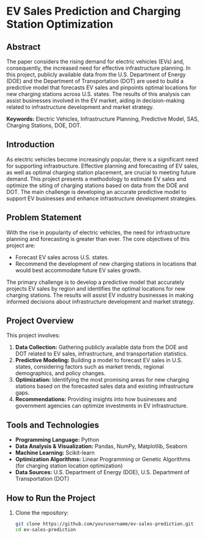 # EV Sales Prediction and Charging Station Optimization

## Abstract
The paper considers the rising demand for electric vehicles (EVs) and, consequently, the increased need for effective infrastructure planning. In this project, publicly available data from the U.S. Department of Energy (DOE) and the Department of Transportation (DOT) are used to build a predictive model that forecasts EV sales and pinpoints optimal locations for new charging stations across U.S. states. The results of this analysis can assist businesses involved in the EV market, aiding in decision-making related to infrastructure development and market strategy.

**Keywords:** Electric Vehicles, Infrastructure Planning, Predictive Model, SAS, Charging Stations, DOE, DOT.

## Introduction
As electric vehicles become increasingly popular, there is a significant need for supporting infrastructure. Effective planning and forecasting of EV sales, as well as optimal charging station placement, are crucial to meeting future demand. This project presents a methodology to estimate EV sales and optimize the siting of charging stations based on data from the DOE and DOT. The main challenge is developing an accurate predictive model to support EV businesses and enhance infrastructure development strategies.

## Problem Statement
With the rise in popularity of electric vehicles, the need for infrastructure planning and forecasting is greater than ever. The core objectives of this project are:
- Forecast EV sales across U.S. states.
- Recommend the development of new charging stations in locations that would best accommodate future EV sales growth.

The primary challenge is to develop a predictive model that accurately projects EV sales by region and identifies the optimal locations for new charging stations. The results will assist EV industry businesses in making informed decisions about infrastructure development and market strategy.

## Project Overview
This project involves:
1. **Data Collection:** Gathering publicly available data from the DOE and DOT related to EV sales, infrastructure, and transportation statistics.
2. **Predictive Modeling:** Building a model to forecast EV sales in U.S. states, considering factors such as market trends, regional demographics, and policy changes.
3. **Optimization:** Identifying the most promising areas for new charging stations based on the forecasted sales data and existing infrastructure gaps.
4. **Recommendations:** Providing insights into how businesses and government agencies can optimize investments in EV infrastructure.

## Tools and Technologies
- **Programming Language:** Python
- **Data Analysis & Visualization:** Pandas, NumPy, Matplotlib, Seaborn
- **Machine Learning:** Scikit-learn
- **Optimization Algorithms:** Linear Programming or Genetic Algorithms (for charging station location optimization)
- **Data Sources:** U.S. Department of Energy (DOE), U.S. Department of Transportation (DOT)

## How to Run the Project

1. Clone the repository:
   ```bash
   git clone https://github.com/yourusername/ev-sales-prediction.git
   cd ev-sales-prediction

